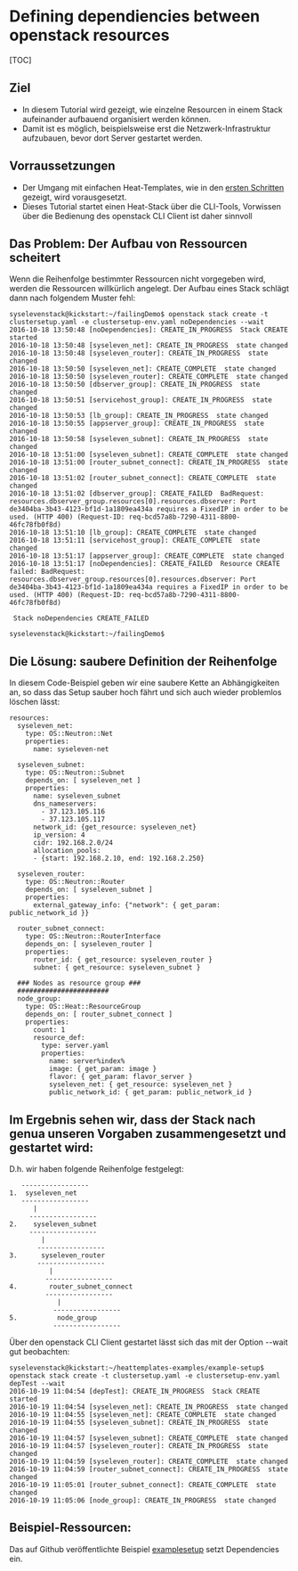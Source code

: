 # Defining dependiencies between openstack resources 

[TOC]

## Ziel

* In diesem Tutorial wird gezeigt, wie einzelne Resourcen in einem Stack aufeinander aufbauend organisiert werden können.
* Damit ist es möglich, beispielsweise erst die Netzwerk-Infrastruktur aufzubauen, bevor dort Server gestartet werden.

## Vorraussetzungen 

* Der Umgang mit einfachen Heat-Templates, wie in den [ersten Schritten](https://doc.syselevenstack.com/tutorials/01-firststeps/) gezeigt, wird vorausgesetzt.
* Dieses Tutorial startet einen Heat-Stack über die CLI-Tools, Vorwissen über die Bedienung des openstack CLI Client ist daher sinnvoll

## Das Problem: Der Aufbau von Ressourcen scheitert

Wenn die Reihenfolge bestimmter Ressourcen nicht vorgegeben wird, werden die Ressourcen willkürlich angelegt. Der Aufbau eines Stack schlägt dann nach folgendem Muster fehl:

```
syselevenstack@kickstart:~/failingDemo$ openstack stack create -t clustersetup.yaml -e clustersetup-env.yaml noDependencies --wait
2016-10-18 13:50:48 [noDependencies]: CREATE_IN_PROGRESS  Stack CREATE started
2016-10-18 13:50:48 [syseleven_net]: CREATE_IN_PROGRESS  state changed
2016-10-18 13:50:48 [syseleven_router]: CREATE_IN_PROGRESS  state changed
2016-10-18 13:50:50 [syseleven_net]: CREATE_COMPLETE  state changed
2016-10-18 13:50:50 [syseleven_router]: CREATE_COMPLETE  state changed
2016-10-18 13:50:50 [dbserver_group]: CREATE_IN_PROGRESS  state changed
2016-10-18 13:50:51 [servicehost_group]: CREATE_IN_PROGRESS  state changed
2016-10-18 13:50:53 [lb_group]: CREATE_IN_PROGRESS  state changed
2016-10-18 13:50:55 [appserver_group]: CREATE_IN_PROGRESS  state changed
2016-10-18 13:50:58 [syseleven_subnet]: CREATE_IN_PROGRESS  state changed
2016-10-18 13:51:00 [syseleven_subnet]: CREATE_COMPLETE  state changed
2016-10-18 13:51:00 [router_subnet_connect]: CREATE_IN_PROGRESS  state changed
2016-10-18 13:51:02 [router_subnet_connect]: CREATE_COMPLETE  state changed
2016-10-18 13:51:02 [dbserver_group]: CREATE_FAILED  BadRequest: resources.dbserver_group.resources[0].resources.dbserver: Port de3404ba-3b43-4123-bf1d-1a1809ea434a requires a FixedIP in order to be used. (HTTP 400) (Request-ID: req-bcd57a8b-7290-4311-8800-46fc78fb0f8d)
2016-10-18 13:51:10 [lb_group]: CREATE_COMPLETE  state changed
2016-10-18 13:51:11 [servicehost_group]: CREATE_COMPLETE  state changed
2016-10-18 13:51:17 [appserver_group]: CREATE_COMPLETE  state changed
2016-10-18 13:51:17 [noDependencies]: CREATE_FAILED  Resource CREATE failed: BadRequest: resources.dbserver_group.resources[0].resources.dbserver: Port de3404ba-3b43-4123-bf1d-1a1809ea434a requires a FixedIP in order to be used. (HTTP 400) (Request-ID: req-bcd57a8b-7290-4311-8800-46fc78fb0f8d)

 Stack noDependencies CREATE_FAILED 

syselevenstack@kickstart:~/failingDemo$ 
```

## Die Lösung: saubere Definition der Reihenfolge

In diesem Code-Beispiel geben wir eine saubere Kette an Abhängigkeiten an, so dass das Setup sauber hoch fährt und sich auch wieder problemlos löschen lässt:

```
resources:
  syseleven_net:
    type: OS::Neutron::Net
    properties: 
      name: syseleven-net

  syseleven_subnet:
    type: OS::Neutron::Subnet
    depends_on: [ syseleven_net ]
    properties:
      name: syseleven_subnet
      dns_nameservers:
        - 37.123.105.116
        - 37.123.105.117
      network_id: {get_resource: syseleven_net}
      ip_version: 4
      cidr: 192.168.2.0/24
      allocation_pools:
      - {start: 192.168.2.10, end: 192.168.2.250}

  syseleven_router:
    type: OS::Neutron::Router
    depends_on: [ syseleven_subnet ]
    properties:
      external_gateway_info: {"network": { get_param: public_network_id }}

  router_subnet_connect:
    type: OS::Neutron::RouterInterface
    depends_on: [ syseleven_router ]
    properties:
      router_id: { get_resource: syseleven_router }
      subnet: { get_resource: syseleven_subnet }

  ### Nodes as resource group ###
  #######################
  node_group:
    type: OS::Heat::ResourceGroup
    depends_on: [ router_subnet_connect ]
    properties:
      count: 1 
      resource_def: 
        type: server.yaml
        properties:
          name: server%index%
          image: { get_param: image }
          flavor: { get_param: flavor_server }
          syseleven_net: { get_resource: syseleven_net }
          public_network_id: { get_param: public_network_id }

```



## Im Ergebnis sehen wir, dass der Stack nach genua unseren Vorgaben zusammengesetzt und gestartet wird:

D.h. wir haben folgende Reihenfolge festgelegt:

```
   -----------------
1.  syseleven_net
   -----------------
      |
     -----------------
2.    syseleven_subnet
     -----------------
        |
       -----------------
3.      syseleven_router
       -----------------
          |
         -----------------
4.        router_subnet_connect
         -----------------
            |
           -----------------
5.          node_group 
           -----------------
```

Über den openstack CLI Client gestartet lässt sich das mit der Option --wait gut beobachten:

```
syselevenstack@kickstart:~/heattemplates-examples/example-setup$ openstack stack create -t clustersetup.yaml -e clustersetup-env.yaml depTest --wait
2016-10-19 11:04:54 [depTest]: CREATE_IN_PROGRESS  Stack CREATE started
2016-10-19 11:04:54 [syseleven_net]: CREATE_IN_PROGRESS  state changed
2016-10-19 11:04:55 [syseleven_net]: CREATE_COMPLETE  state changed
2016-10-19 11:04:55 [syseleven_subnet]: CREATE_IN_PROGRESS  state changed
2016-10-19 11:04:57 [syseleven_subnet]: CREATE_COMPLETE  state changed
2016-10-19 11:04:57 [syseleven_router]: CREATE_IN_PROGRESS  state changed
2016-10-19 11:04:59 [syseleven_router]: CREATE_COMPLETE  state changed
2016-10-19 11:04:59 [router_subnet_connect]: CREATE_IN_PROGRESS  state changed
2016-10-19 11:05:01 [router_subnet_connect]: CREATE_COMPLETE  state changed
2016-10-19 11:05:06 [node_group]: CREATE_IN_PROGRESS  state changed
```

## Beispiel-Ressourcen:

Das auf Github veröffentlichte Beispiel [examplesetup](https://github.com/syseleven/heattemplates-examples/tree/master/example-setup) setzt Dependencies ein.


